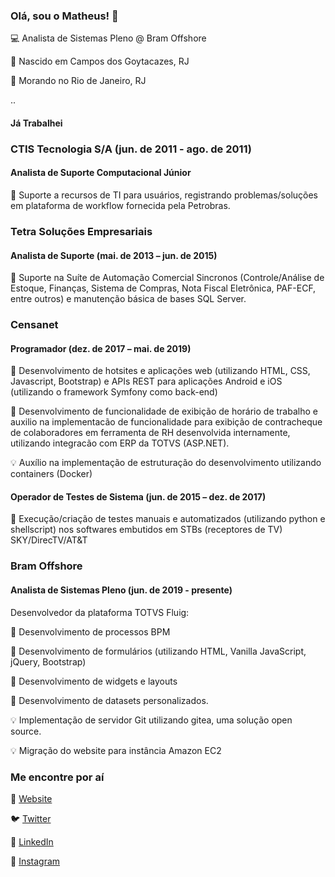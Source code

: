 ### Olá, sou o Matheus! 👋

💻 Analista de Sistemas Pleno @ Bram Offshore


📍 Nascido em Campos dos Goytacazes, RJ


📍 Morando no Rio de Janeiro, RJ

..

#### Já Trabalhei

### CTIS Tecnologia S/A (jun. de 2011 - ago. de 2011)

#### Analista de Suporte Computacional Júnior

📍 Suporte a recursos de TI para usuários, registrando problemas/soluções em plataforma de workflow fornecida pela Petrobras.

### Tetra Soluções Empresariais 

#### Analista de Suporte (mai. de 2013 – jun. de 2015)

📍 Suporte na Suíte de Automação Comercial Sincronos (Controle/Análise de Estoque, Finanças, Sistema de Compras, Nota Fiscal Eletrônica, PAF-ECF, entre outros) e manutenção básica de bases SQL Server.



### Censanet

#### Programador (dez. de 2017 – mai. de 2019)

📍 Desenvolvimento de hotsites e aplicações web (utilizando HTML, CSS, Javascript, Bootstrap) e APIs REST para aplicações Android e iOS (utilizando o framework Symfony como back-end)

📍 Desenvolvimento de funcionalidade de exibição de horário de trabalho e auxilio na implementacão de funcionalidade para exibição de contracheque de colaboradores em ferramenta de RH desenvolvida internamente, utilizando integracão com ERP da TOTVS (ASP.NET).

💡 Auxílio na implementação de estruturação do desenvolvimento utilizando containers (Docker)

#### Operador de Testes de Sistema (jun. de 2015 – dez. de 2017)

📍 Execução/criação de testes manuais e automatizados (utilizando python e shellscript) nos softwares embutidos em STBs (receptores de TV) SKY/DirecTV/AT&T


### Bram Offshore

#### Analista de Sistemas Pleno (jun. de 2019 - presente)

Desenvolvedor da plataforma TOTVS Fluig:

📌 Desenvolvimento de processos BPM

📌 Desenvolvimento de formulários (utilizando HTML, Vanilla JavaScript, jQuery, Bootstrap)

📌 Desenvolvimento de widgets e layouts

📌 Desenvolvimento de datasets personalizados.

💡 Implementação de servidor Git utilizando gitea, uma solução open source.

💡 Migração do website para instância Amazon EC2



### Me encontre por aí


🚀 [Website](https://msmosso.github.io)


🐦 [Twitter](https://twitter.com/msmosso)


💼 [LinkedIn](https://linkedin.com/in/msmosso)


🤳 [Instagram](https://instagram.com/msmosso)



